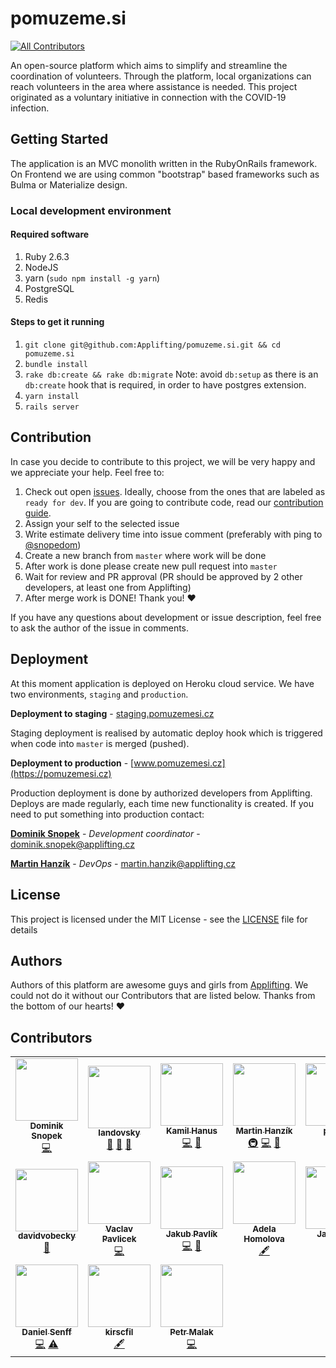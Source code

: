 # pomuzeme.si

<!-- ALL-CONTRIBUTORS-BADGE:START - Do not remove or modify this section -->
[![All Contributors](https://img.shields.io/badge/all_contributors-17-orange.svg?style=flat-square)](#contributors-)
<!-- ALL-CONTRIBUTORS-BADGE:END -->

An open-source platform which aims to simplify and streamline the coordination of volunteers. Through the platform, local organizations can reach volunteers in the area where assistance is needed. This project originated as a voluntary initiative in connection with the COVID-19 infection.

## Getting Started

The application is an MVC monolith written in the RubyOnRails framework. On Frontend we are using common "bootstrap" based frameworks such as Bulma or Materialize design.

### Local development environment

#### Required software

1. Ruby 2.6.3
2. NodeJS
3. yarn (`sudo npm install -g yarn`)
4. PostgreSQL
5. Redis

#### Steps to get it running

1. `git clone git@github.com:Applifting/pomuzeme.si.git && cd pomuzeme.si`
2. `bundle install`
3. `rake db:create && rake db:migrate` Note: avoid `db:setup` as there is an `db:create` hook that is required,
   in order to have postgres extension.
4. `yarn install`
5. `rails server`

## Contribution

In case you decide to contribute to this project, we will be very happy and we appreciate your help. Feel free to:

1. Check out open [issues](https://github.com/Applifting/pomuzeme.si/issues). Ideally, choose from the ones that are labeled as `ready for dev`. If you are going to contribute code, read our [contribution guide](./doc/contributing.md).
2. Assign your self to the selected issue
3. Write estimate delivery time into issue comment (preferably with ping to [@snopedom](https://github.com/snopedom))
4. Create a new branch from `master` where work will be done
5. After work is done please create new pull request into `master`
6. Wait for review and PR approval (PR should be approved by 2 other developers, at least one from Applifting)
7. After merge work is DONE! Thank you! :heart:

If you have any questions about development or issue description, feel free to ask the author of the issue in comments.

## Deployment

At this moment application is deployed on Heroku cloud service. We have two environments, `staging` and `production`.

**Deployment to staging** - [staging.pomuzemesi.cz](https://staging.pomuzemesi.cz)

Staging deployment is realised by automatic deploy hook which is triggered when code into `master` is merged (pushed).

**Deployment to production** - [www.pomuzemesi.cz](https://pomuzemesi.cz)

Production deployment is done by authorized developers from Applifting. Deploys are made regularly, each time new functionality is created. If you need to put something into production contact:

[**Dominik Snopek**](https://github.com/snopedom) - _Development coordinator_ - dominik.snopek@applifting.cz

[**Martin Hanzík**](https://github.com/martinhanzik) - _DevOps_ - martin.hanzik@applifting.cz

## License

This project is licensed under the MIT License - see the [LICENSE](LICENSE) file for details

## Authors

Authors of this platform are awesome guys and girls from [Applifting](www.applifting.io). We could not do it without our Contributors that are listed below. Thanks from the bottom of our hearts! :heart:

## Contributors

<!-- ALL-CONTRIBUTORS-LIST:START - Do not remove or modify this section -->
<!-- prettier-ignore-start -->
<!-- markdownlint-disable -->
<table>
  <tr>
    <td align="center"><a href="http://www.applifting.cz"><img src="https://avatars2.githubusercontent.com/u/10887101?v=4" width="100px;" alt=""/><br /><sub><b>Dominik Snopek</b></sub></a><br /><a href="https://github.com/Applifting/pomuzeme.si/commits?author=snopedom" title="Code">💻</a></td>
    <td align="center"><a href="https://github.com/landovsky"><img src="https://avatars1.githubusercontent.com/u/435847?v=4" width="100px;" alt=""/><br /><sub><b>landovsky</b></sub></a><br /><a href="#ideas-landovsky" title="Ideas, Planning, & Feedback">🤔</a> <a href="#projectManagement-landovsky" title="Project Management">📆</a> <a href="#business-landovsky" title="Business development">💼</a></td>
    <td align="center"><a href="https://github.com/arthurwozniak"><img src="https://avatars1.githubusercontent.com/u/1984961?v=4" width="100px;" alt=""/><br /><sub><b>Kamil Hanus</b></sub></a><br /><a href="https://github.com/Applifting/pomuzeme.si/commits?author=arthurwozniak" title="Code">💻</a> <a href="https://github.com/Applifting/pomuzeme.si/pulls?q=is%3Apr+reviewed-by%3Aarthurwozniak" title="Reviewed Pull Requests">👀</a></td>
    <td align="center"><a href="https://github.com/martinhanzik"><img src="https://avatars2.githubusercontent.com/u/107980?v=4" width="100px;" alt=""/><br /><sub><b>Martin Hanzík</b></sub></a><br /><a href="#infra-martinhanzik" title="Infrastructure (Hosting, Build-Tools, etc)">🚇</a> <a href="https://github.com/Applifting/pomuzeme.si/commits?author=martinhanzik" title="Code">💻</a> <a href="https://github.com/Applifting/pomuzeme.si/pulls?q=is%3Apr+reviewed-by%3Amartinhanzik" title="Reviewed Pull Requests">👀</a></td>
    <td align="center"><a href="https://github.com/pavelc"><img src="https://avatars0.githubusercontent.com/u/306990?v=4" width="100px;" alt=""/><br /><sub><b>pavelc</b></sub></a><br /><a href="https://github.com/Applifting/pomuzeme.si/commits?author=pavelc" title="Code">💻</a> <a href="https://github.com/Applifting/pomuzeme.si/pulls?q=is%3Apr+reviewed-by%3Apavelc" title="Reviewed Pull Requests">👀</a></td>
    <td align="center"><a href="https://github.com/vlnevyhosteny"><img src="https://avatars3.githubusercontent.com/u/15954946?v=4" width="100px;" alt=""/><br /><sub><b>vnevyhosteny</b></sub></a><br /><a href="https://github.com/Applifting/pomuzeme.si/commits?author=vlnevyhosteny" title="Code">💻</a></td>
    <td align="center"><a href="https://github.com/klaravytiskova"><img src="https://avatars2.githubusercontent.com/u/62238792?v=4" width="100px;" alt=""/><br /><sub><b>klaravytiskova</b></sub></a><br /><a href="https://github.com/Applifting/pomuzeme.si/issues?q=author%3Aklaravytiskova" title="Bug reports">🐛</a></td>
  </tr>
  <tr>
    <td align="center"><a href="https://github.com/davidvobecky"><img src="https://avatars3.githubusercontent.com/u/62207599?v=4" width="100px;" alt=""/><br /><sub><b>davidvobecky</b></sub></a><br /><a href="#design-davidvobecky" title="Design">🎨</a></td>
    <td align="center"><a href="https://github.com/vaclavpavlicek"><img src="https://avatars3.githubusercontent.com/u/6002134?v=4" width="100px;" alt=""/><br /><sub><b>Vaclav Pavlicek</b></sub></a><br /><a href="https://github.com/Applifting/pomuzeme.si/commits?author=vaclavpavlicek" title="Code">💻</a></td>
    <td align="center"><a href="http://igneus.github.com"><img src="https://avatars2.githubusercontent.com/u/53101?v=4" width="100px;" alt=""/><br /><sub><b>Jakub Pavlík</b></sub></a><br /><a href="https://github.com/Applifting/pomuzeme.si/commits?author=igneus" title="Code">💻</a> <a href="https://github.com/Applifting/pomuzeme.si/issues?q=author%3Aigneus" title="Bug reports">🐛</a></td>
    <td align="center"><a href="https://github.com/adelkahomolova"><img src="https://avatars2.githubusercontent.com/u/53510747?v=4" width="100px;" alt=""/><br /><sub><b>Adela Homolova</b></sub></a><br /><a href="#content-adelkahomolova" title="Content">🖋</a></td>
    <td align="center"><a href="http://www.sorcerer.cz"><img src="https://avatars3.githubusercontent.com/u/1512987?v=4" width="100px;" alt=""/><br /><sub><b>Jan Zikan</b></sub></a><br /><a href="https://github.com/Applifting/pomuzeme.si/commits?author=janzikan" title="Code">💻</a> <a href="https://github.com/Applifting/pomuzeme.si/issues?q=author%3Ajanzikan" title="Bug reports">🐛</a></td>
    <td align="center"><a href="https://github.com/ryzzaki"><img src="https://avatars1.githubusercontent.com/u/31356058?v=4" width="100px;" alt=""/><br /><sub><b>Cuong Nguyen</b></sub></a><br /><a href="https://github.com/Applifting/pomuzeme.si/commits?author=ryzzaki" title="Code">💻</a> <a href="#translation-ryzzaki" title="Translation">🌍</a></td>
    <td align="center"><a href="https://github.com/jarkaK"><img src="https://avatars1.githubusercontent.com/u/2269150?v=4" width="100px;" alt=""/><br /><sub><b>Jarka košanová</b></sub></a><br /><a href="https://github.com/Applifting/pomuzeme.si/commits?author=jarkaK" title="Code">💻</a></td>
  </tr>
  <tr>
    <td align="center"><a href="http://www.danielsenff.de"><img src="https://avatars2.githubusercontent.com/u/28617?v=4" width="100px;" alt=""/><br /><sub><b>Daniel Senff</b></sub></a><br /><a href="https://github.com/Applifting/pomuzeme.si/commits?author=Dahie" title="Code">💻</a> <a href="https://github.com/Applifting/pomuzeme.si/commits?author=Dahie" title="Tests">⚠️</a></td>
    <td align="center"><a href="https://github.com/kirscfil"><img src="https://avatars0.githubusercontent.com/u/2674563?v=4" width="100px;" alt=""/><br /><sub><b>kirscfil</b></sub></a><br /><a href="#content-kirscfil" title="Content">🖋</a></td>
    <td align="center"><a href="https://github.com/pmalak"><img src="https://avatars0.githubusercontent.com/u/17003612?v=4" width="100px;" alt=""/><br /><sub><b>Petr Malak</b></sub></a><br /><a href="https://github.com/Applifting/pomuzeme.si/commits?author=pmalak" title="Code">💻</a></td>
  </tr>
</table>

<!-- markdownlint-enable -->
<!-- prettier-ignore-end -->
<!-- ALL-CONTRIBUTORS-LIST:END -->
